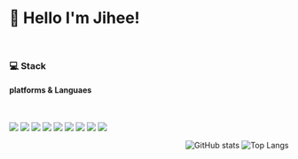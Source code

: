 <div align="left">
  <h1> 🌱 Hello I'm Jihee! </h1></br>
  <h3> 💻 Stack </h3>
  <h4> platforms & Languaes </h4></br>

<img src="https://img.shields.io/badge/Python-3776AB?style=flat&logo=python&logoColor=white"/> <img src="https://img.shields.io/badge/C-A8B9CC?style=flat&logo=C&logoColor=white"/>
<img src="https://img.shields.io/badge/C++-00599C?style=flat&logo=cplusplus&logoColor=white"/>
<img src="https://img.shields.io/badge/Java-007396?style=flat&logo=OpenJDK&logoColor=white"/>
<img src="https://img.shields.io/badge/JavaScript-F7DF1E?style=flat&logo=javascript&logoColor=black">
<img src="https://img.shields.io/badge/React-61DAFB?style=flat&logo=react&logoColor=black">
<img src="https://img.shields.io/badge/HTML-E34F26?style=flat&logo=html5&logoColor=white">
<img src="https://img.shields.io/badge/CSS-1572B6?style=flat&logo=css3&logoColor=white">
<img src="https://img.shields.io/badge/Android-3DDC84?style=flat&logo=Android&logoColor=white">


</div>

<div align ="right">
  
![GitHub stats](https://github-readme-stats.vercel.app/api?username=Anjihee&show_icons=true&theme=radical)
![Top Langs](https://github-readme-stats.vercel.app/api/top-langs/?username=Anjihee)

</div>
